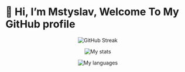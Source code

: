 # 👋 Hi, I’m Mstyslav, Welcome To My GitHub profile

<p align="center">
  <img src="https://streak-stats.demolab.com?user=MstyslavSoroka&theme=tokyonight" alt="GitHub Streak">
</p>
<p align="center">
  <img src="https://github-readme-stats.vercel.app/api?username=MstyslavSoroka&theme=tokyonight&show" alt="My stats">
</p>
<p align="center">
  <img src="https://github-readme-stats.vercel.app/api/top-langs/?username=MstyslavSoroka&theme=tokyonight&show" alt="My languages">
</p>

